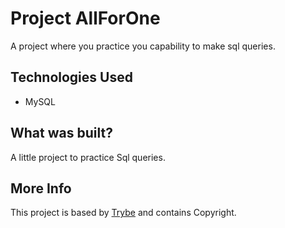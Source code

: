# Project AllForOne

A project where you practice you capability to make sql queries.

## Technologies Used

* MySQL

## What was built?

A little project to practice Sql queries.

 
 ## More Info
 This project is based by [Trybe](https://www.betrybe.com/) and contains Copyright.

